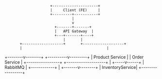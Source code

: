                          +---------------------+
                         |     Client (FE)     |
                         +---------+-----------+
                                   |
                                   v
                           +-------+-------+
                           |   API Gateway  |
                           +---+-------+----+
                               |       |
           +-------------------+       +-------------------+
           |                                       |
+--------v--------+                   +----------v---------+
| Product Service |                   |  Order Service     |
+-----------------+                   +--------------------+
|
+-----v------+
| RabbitMQ   |
+------------+
|
+-------v--------+
| InventoryService|
+-----------------+
